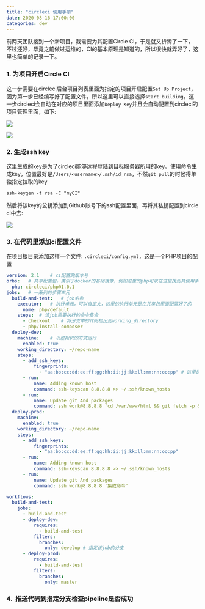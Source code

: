 ```yaml
---
title: "circleci 使用手册"
date: 2020-08-16 17:00:00
categories: dev
---
```


前两天团队接到一个新项目，我需要为其配置Circle CI，于是就又折腾了一下，不过还好，毕竟之前做过运维的，CI的基本原理是知道的，所以很快就弄好了，这里也简单的记录一下。


### 1. 为项目开启Circle CI

这一步需要在circleci后台项目列表里面为指定的项目开启配置`Set Up Project`，因为第一步已经编写好了配置文件，所以这里可以直接选择`start building`。这一步circleci会自动在对应的项目里面添加`Deploy Key`并且会自动配置到circleci的项目管理里面，如下:

![](https://haofly.net/uploads/circleci_01.png)

![](https://haofly.net/uploads/circleci_02.png)

<!--more-->

### 2. 生成ssh key

这里生成的key是为了circleci能够远程登陆到目标服务器所用的key。使用命令生成key，位置最好是`/Users/<username>/.ssh/id_rsa`，不然`git pull`的时候得单独指定拉取的key

```shell
ssh-keygen -t rsa -C "myCI"
```

然后将该key的公钥添加到Github账号下的ssh配置里面，再将其私钥配置到circle ci中去:

![](https://haofly.net/uploads/circleci_03.png)

### 3. 在代码里添加ci配置文件

在项目根目录添加这样一个文件: `.circleci/config.yml`，这是一个PHP项目的配置

```yaml
version: 2.1	# ci配置的版本号
orbs:	# 共享配置包，类似于docker的基础镜像，例如这里的php可以在这里找到其使用手册https://circleci.com/orbs/registry/orb/circleci/php，该网站还有很多的共享配置包
  php: circleci/php@1.0.1
jobs:	# 一系列的步骤单元
  build-and-test:	# job名称
    executor:	# 执行单元，可以自定义，这里的执行单元是在共享包里面配置好了的
      name: php/default
    steps:	# 该job需要执行的命令集合
      - checkout	# 将分支中的代码检出到working_directory
      - php/install-composer
  deploy-dev:
    machine:	# 以虚拟机的方式运行
      enabled: true
    working_directory: ~/repo-name
    steps:
      - add_ssh_keys:
          fingerprints:
            - "aa:bb:cc:dd:ee:ff:gg:hh:ii:jj:kk:ll:mm:nn:oo:pp"	# 这里是刚才加入circleci的私钥指纹
      - run:
          name: Adding known host
          command: ssh-keyscan 8.8.8.8 >> ~/.ssh/known_hosts
      - run:
          name: Update git And packages
          command: ssh work@8.8.8.8 'cd /var/www/html && git fetch -p && git reset --hard origin/develop && git pull && composer install'
  deploy-prod:
    machine:
      enabled: true
    working_directory: ~/repo-name
    steps:
      - add_ssh_keys:
          fingerprints:
            - "aa:bb:cc:dd:ee:ff:gg:hh:ii:jj:kk:ll:mm:nn:oo:pp"
      - run:
          name: Adding known host
          command: ssh-keyscan 8.8.8.8 >> ~/.ssh/known_hosts
      - run:
          name: Update git And packages
          command: ssh work@8.8.8.8 '集成命令'

workflows:
  build-and-test:
    jobs:
      - build-and-test
      - deploy-dev:
          requires:
            - build-and-test
          filters:
            branches:
              only: develop	# 指定该job的分支
      - deploy-prod:
          requires:
            - build-and-test
          filters:
            branches:
              only: master
```

### 4.   推送代码到指定分支检查pipeline是否成功